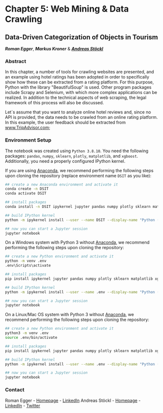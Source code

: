 # Chapter 5: Web Mining & Data Crawling
## Data-Driven Categorization of Objects in Tourism
***Roman Egger***, ***Markus Kroner*** & ***[Andreas Stöckl](https://github.com/astoeckl)***

### Abstract

In this chapter, a number of tools for crawling websites are presented, and an example using hotel ratings has been adopted in order to specifically show how these can be extracted from a rating platform. For this purpose, Python with the library "BeautifulSoup" is used. Other program packages include Scrapy and Selenium, with which more complex applications can be realized. In addition to the technical aspects of web scraping, the legal framework of this process will also be discussed. 

Let´s assume that you want to analyze online hotel reviews and, since no API is provided,  the data needs to be crawled from an online rating platform. In this example, the user feedback should be extracted from www.TripAdvisor.com; 

### Environment Setup

The notebook was created using `Python 3.8.10`. You need the following packages: `pandas`, `numpy`, `sklearn`, `plotly`, `matplotlib`, and `xgboost`. Additionally, you need a properly configured IPython kernel.

If you are using [Anaconda](https://www.anaconda.com/), we recommend performing the following steps upon cloning the repository (replace environment name `DSIT` as you like):
```bash
## create a new Anaconda environment and activate it
conda create -n DSIT
conda activate DSIT

## install packages
conda install -n DSIT ipykernel jupyter pandas numpy plotly sklearn matplotlib xgboost

## build IPython kernel
python -m ipykernel install --user --name DSIT --display-name "Python (Data Science in Tourism)"

## now you can start a Jupyter session
jupyter notebook
```

On a Windows system with Python 3 without [Anaconda](https://www.anaconda.com/), we recommend performing the following steps upon cloning the repository:
```bash
## create a new Python environment and activate it
python -m venv .env
.env\Scripts\activate

## install packages
pip install ipykernel jupyter pandas numpy plotly sklearn matplotlib xgboost

## build IPython kernel
python -m ipykernel install --user --name .env --display-name "Python (Data Science in Tourism)"

## now you can start a Jupyter session
jupyter notebook
```

On a Linux/Mac OS system with Python 3 without [Anaconda](https://www.anaconda.com/), we recommend performing the following steps upon cloning the repository:
```bash
## create a new Python environment and activate it
python3 -m venv .env
source .env/bin/activate

## install packages
pip install ipykernel jupyter pandas numpy plotly sklearn matplotlib xgboost

## build IPython kernel
python -m ipykernel install --user --name .env --display-name "Python (Data Science in Tourism)"

## now you can start a Jupyter session
jupyter notebook
```

### Contact
Roman Egger - [Homepage](http://www.smartvisions.at/) - [LinkedIn](https://www.linkedin.com/in/prof-dr-roman-egger-b645601/)
Andreas Stöckl - [Homepage](http://www.stoeckl.ai/) - [LinkedIn](https://www.linkedin.com/in/andreas-st%C3%B6ckl-57682113a/) - [Twitter](https://twitter.com/stoecklai)
